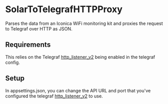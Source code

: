 # SolarToTelegrafHTTPProxy
Parses the data from an Iconica WiFi monitoring kit and proxies the request to Telegraf over HTTP as JSON.

## Requirements
This relies on the Telegraf [http_listener_v2](https://github.com/influxdata/telegraf/tree/master/plugins/inputs/http_listener_v2) being enabled in the telegraf config.

## Setup
In appsettings.json, you can change the API URL and port that you've configured the telegraf [http_listener_v2](https://github.com/influxdata/telegraf/tree/master/plugins/inputs/http_listener_v2) to use.
